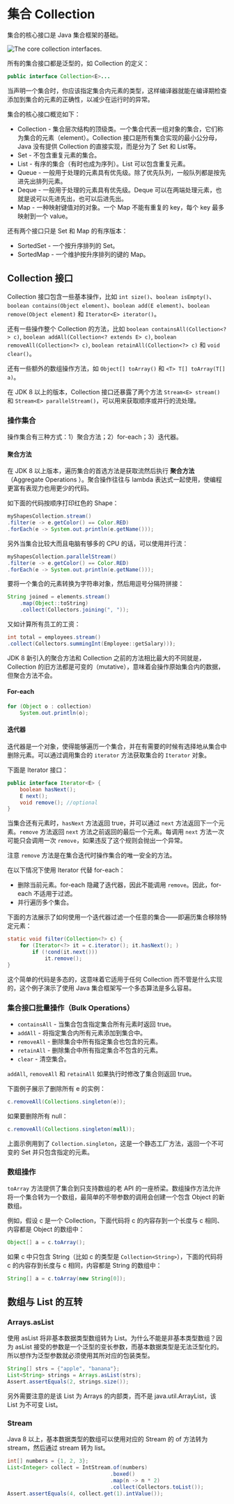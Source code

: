 # 集合 Collection

集合的核心接口是 Java 集合框架的基础。

![The core collection interfaces.](https://docs.oracle.com/javase/tutorial/figures/collections/colls-coreInterfaces.gif)

所有的集合接口都是泛型的，如 Collection 的定义：

```java
public interface Collection<E>...
```

当声明一个集合时，你应该指定集合内元素的类型，这样编译器就能在编译期检查添加到集合的元素的正确性，以减少在运行时的异常。

集合的核心接口概览如下：

- Collection - 集合层次结构的顶级类。一个集合代表一组对象的集合，它们称为集合的元素（element）。Collection 接口是所有集合实现的最小公分母，Java 没有提供 Collection 的直接实现，而是分为了 Set 和 List等。
- Set - 不包含重复元素的集合。
- List - 有序的集合（有时也成为序列）。List 可以包含重复元素。
- Queue - 一般用于处理的元素具有优先级。除了优先队列，一般队列都是按先进先出排列元素。
- Deque - 一般用于处理的元素具有优先级。Deque 可以在两端处理元素，也就是说可以先进先出，也可以后进先出。
- Map - 一种映射键值对的对象。一个 Map 不能有重复的 key，每个 key 最多映射到一个 value。

还有两个接口只是 Set 和 Map 的有序版本：

- SortedSet - 一个按升序排列的 Set。
- SortedMap - 一个维护按升序排列的键的 Map。

## Collection 接口

Collection 接口包含一些基本操作，比如 `int size()`、`boolean isEmpty()`、`boolean contains(Object element)`、`boolean add(E element)`、`boolean remove(Object element)` 和 `Iterator<E> iterator()`。

还有一些操作整个 Collection 的方法，比如 `boolean containsAll(Collection<?> c)`, `boolean addAll(Collection<? extends E> c)`, `boolean removeAll(Collection<?> c)`, `boolean retainAll(Collection<?> c)` 和 `void clear()`。

还有一些额外的数组操作方法，如 `Object[] toArray()` 和 `<T> T[] toArray(T[] a)`。

在 JDK 8 以上的版本，Collection 接口还暴露了两个方法 `Stream<E> stream()` 和 `Stream<E> parallelStream()`，可以用来获取顺序或并行的流处理。

### 操作集合

操作集合有三种方式：1）聚合方法；2）for-each；3）迭代器。

#### 聚合方法

在 JDK 8 以上版本，遍历集合的首选方法是获取流然后执行 **聚合方法**（Aggregate Operations ）。聚合操作往往与 lambda 表达式一起使用，使编程更富有表现力也用更少的代码。

如下面的代码按顺序打印红色的 Shape：

```java
myShapesCollection.stream()
.filter(e -> e.getColor() == Color.RED)
.forEach(e -> System.out.println(e.getName()));
```

另外当集合比较大而且电脑有够多的 CPU 的话，可以使用并行流：

```java
myShapesCollection.parallelStream()
.filter(e -> e.getColor() == Color.RED)
.forEach(e -> System.out.println(e.getName()));
```

要将一个集合的元素转换为字符串对象，然后用逗号分隔符拼接：

```java
String joined = elements.stream()
    .map(Object::toString)
    .collect(Collectors.joining(", "));
```

又如计算所有员工的工资：

```java
int total = employees.stream()
.collect(Collectors.summingInt(Employee::getSalary)));
```

JDK 8 新引入的聚合方法和 Collection 之前的方法相比最大的不同就是，Collection 的旧方法都是可变的（mutative），意味着会操作原始集合内的数据，但聚合方法不会。

#### For-each

```java
for (Object o : collection)
    System.out.println(o);
```

#### 迭代器

迭代器是一个对象，使得能够遍历一个集合，并在有需要的时候有选择地从集合中删除元素。可以通过调用集合的 `iterator` 方法获取集合的 `Iterator` 对象。

下面是 Iterator 接口：

```java
public interface Iterator<E> {
    boolean hasNext();
    E next();
    void remove(); //optional
}
```

当集合还有元素时，`hasNext` 方法返回 true，并可以通过 `next` 方法返回下一个元素。`remove` 方法返回 `next` 方法之前返回的最后一个元素。每调用 `next` 方法一次可能只会调用一次 `remove`，如果违反了这个规则会抛出一个异常。

注意 `remove` 方法是在集合迭代时操作集合的唯一安全的方法。

在以下情况下使用 Iterator 代替 for-each：

- 删除当前元素。for-each 隐藏了迭代器，因此不能调用 `remove`。因此，for-each 不适用于过滤。
- 并行遍历多个集合。

下面的方法展示了如何使用一个迭代器过滤一个任意的集合——即遍历集合移除特定元素：

```java
static void filter(Collection<?> c) {
    for (Iterator<?> it = c.iterator(); it.hasNext(); )
        if (!cond(it.next()))
            it.remove();
}
```

这个简单的代码是多态的，这意味着它适用于任何 Collection 而不管是什么实现的，这个例子演示了使用 Java 集合框架写一个多态算法是多么容易。

### 集合接口批量操作（Bulk Operations）

- `containsAll` - 当集合包含指定集合所有元素时返回 true。
- `addAll` - 将指定集合内所有元素添加到集合中。
- `removeAll` - 删除集合中所有指定集合也包含的元素。
- `retainAll` - 删除集合中所有指定集合不包含的元素。
- `clear` - 清空集合。

`addAll`, `removeAll` 和 `retainAll` 如果执行时修改了集合则返回 true。

下面例子展示了删除所有 e 的实例：

```java
c.removeAll(Collections.singleton(e));
```

如果要删除所有 null：

```java
c.removeAll(Collections.singleton(null));
```

上面示例用到了 `Collection.singleton`，这是一个静态工厂方法，返回一个不可变的 Set 并只包含指定的元素。

### 数组操作

`toArray` 方法提供了集合到只支持数组的老 API 的一座桥梁。数组操作方法允许将一个集合转为一个数组，最简单的不带参数的调用会创建一个包含 Object 的新数组。

例如，假设 c 是一个 Collection，下面代码将 c 的内容存到一个长度与 c 相同、内容都是 Object 的数组中：

```java
Object[] a = c.toArray();
```

如果 c 中只包含 String（比如 c 的类型是 `Collection<String>`），下面的代码将 c 的内容存到长度与 c 相同，内容都是 String 的数组中：

```java
String[] a = c.toArray(new String[0]);
```

## 数组与 List 的互转

### Arrays.asList

使用 asList 将非基本数据类型数组转为 List。为什么不能是非基本类型数组？因为 asList 接受的参数是一个泛型的变长参数，而基本数据类型是无法泛型化的。所以想作为泛型参数就必须使用其所对应的包装类型。

```java
String[] strs = {"apple", "banana"};
List<String> strings = Arrays.asList(strs);
Assert.assertEquals(2, strings.size());
```

另外需要注意的是该 List 为 Arrays 的内部类，而不是 java.util.ArrayList，该 List 为不可变 List。

### Stream

Java 8 以上，基本数据类型的数组可以使用对应的 Stream 的 of 方法转为 stream，然后通过 stream 转为 list。

```java
int[] numbers = {1, 2, 3};
List<Integer> collect = IntStream.of(numbers)
                                 .boxed()
                                 .map(n -> n * 2)
                                 .collect(Collectors.toList());
Assert.assertEquals(4, collect.get(1).intValue());
```
